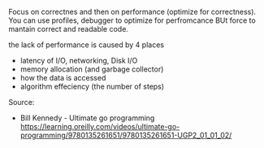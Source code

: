 Focus on correctnes and then on performance (optimize for correctness).
You can use profiles, debugger to optimize for perfromcance BUt force to mantain  correct and readable code.


the lack of performance is caused by 4 places
- latency of I/O, networking, Disk I/O
- memory allocation (and garbage collector)
- how the data is accessed
- algorithm effeciency (the number of steps)



Source:

- Bill Kennedy - Ultimate go programming https://learning.oreilly.com/videos/ultimate-go-programming/9780135261651/9780135261651-UGP2_01_01_02/